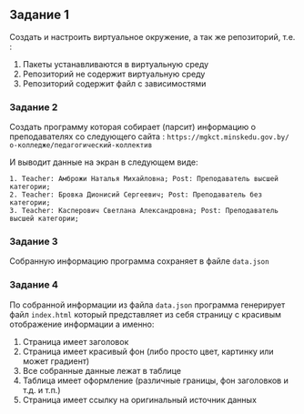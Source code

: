 ## Задание 1

Создать и настроить виртуальное окружение, а так же репозиторий, т.е. :

1. Пакеты устанавливаются в виртуальную среду
2. Репозиторий не содержит виртуальную среду
3. Репозиторий содержит файл с зависимостями

### Задание 2

Создать программу которая собирает (парсит) информацию о преподавателях со следующего сайта :
```https://mgkct.minskedu.gov.by/о-колледже/педагогический-коллектив```

И выводит данные на экран в следующем виде:
```
1. Teacher: Амброжи Наталья Михайловна; Post: Преподаватель высшей категории;
2. Teacher: Бровка Дионисий Сергеевич; Post: Преподаватель без категории;
3. Teacher: Касперович Светлана Александровна; Post: Преподаватель высшей категории;
```

### Задание 3

Собранную информацию программа сохраняет в файле `data.json`

### Задание 4

По собранной информации из файла `data.json` программа генерирует файл `index.html` который представляет из себя страницу с красивым отображение информации а именно:

1. Страница имеет заголовок
2. Страница имеет красивый фон (либо просто цвет, картинку или может градиент)
3. Все собранные данные лежат в таблице
4. Таблица имеет оформление (различные границы, фон заголовков и т.д. и т.п.)
5. Страница имеет ссылку на оригинальный источник данных
